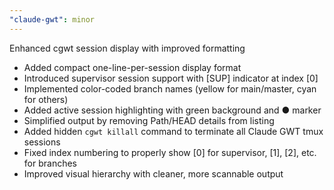 ```yaml
---
"claude-gwt": minor
---
```


Enhanced cgwt session display with improved formatting

- Added compact one-line-per-session display format
- Introduced supervisor session support with [SUP] indicator at index [0]
- Implemented color-coded branch names (yellow for main/master, cyan for others)
- Added active session highlighting with green background and ● marker
- Simplified output by removing Path/HEAD details from listing
- Added hidden `cgwt killall` command to terminate all Claude GWT tmux sessions
- Fixed index numbering to properly show [0] for supervisor, [1], [2], etc. for branches
- Improved visual hierarchy with cleaner, more scannable output